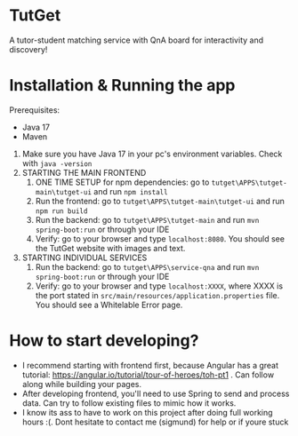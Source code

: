 # TutGet
A tutor-student matching service with QnA board for interactivity and discovery!

# Installation & Running the app

Prerequisites:
- Java 17
- Maven

1. Make sure you have Java 17 in your pc's environment variables. Check with `java -version`
2. STARTING THE MAIN FRONTEND
    1. ONE TIME SETUP for npm dependencies: go to `tutget\APPS\tutget-main\tutget-ui` and run `npm install`
    2. Run the frontend: go to `tutget\APPS\tutget-main\tutget-ui` and run `npm run build`
    3. Run the backend: go to `tutget\APPS\tutget-main` and run `mvn spring-boot:run` or through your IDE
    4. Verify: go to your browser and type `localhost:8080`. You should see the TutGet website with images and text.
3. STARTING INDIVIDUAL SERVICES
    1. Run the backend: go to `tutget\APPS\service-qna` and run `mvn spring-boot:run` or through your IDE
    2. Verify: go to your browser and type `localhost:XXXX`, where XXXX is the port stated in `src/main/resources/application.properties` file. You should see a Whitelable Error page.

# How to start developing?

- I recommend starting with frontend first, because Angular has a great tutorial: https://angular.io/tutorial/tour-of-heroes/toh-pt1 . Can follow along while building your pages.
- After developing frontend, you'll need to use Spring to send and process data. Can try to follow existing files to mimic how it works.
- I know its ass to have to work on this project after doing full working hours :(. Dont hesitate to contact me (sigmund) for help or if youre stuck
